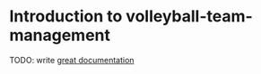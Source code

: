 # Introduction to volleyball-team-management

TODO: write [great documentation](http://jacobian.org/writing/what-to-write/)
